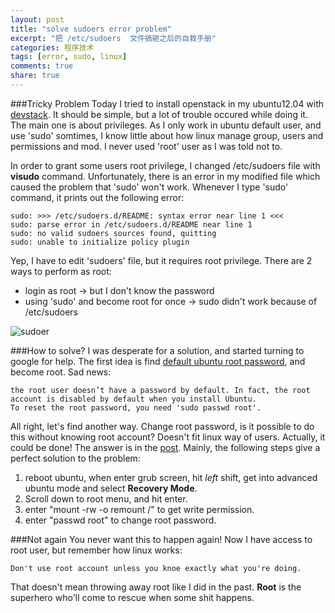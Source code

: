 ```yaml
---
layout: post
title: "solve sudoers error problem"
excerpt: "把 /etc/sudoers  文件搞砸之后的自救手册"
categories: 程序技术 
tags: [error, sudo, linux]
comments: true
share: true
---
```


###Tricky Problem
Today I tried to install openstack in my ubuntu12.04 with [devstack](www.devstack.org).
It should be simple, but a lot of trouble occured while doing it. The main one is about privileges.
As I only work in ubuntu default user, and use 'sudo' somtimes, I know little about how linux manage group, users and 
permissions and mod. I never used 'root' user as I was told not to.

In order to grant some users root privilege, I changed /etc/sudoers file with **visudo** command. Unfortunately,
there is an error in my modified file which caused the problem that 'sudo' won't work. Whenever I type 'sudo' command, 
it prints out the following error:

    sudo: >>> /etc/sudoers.d/README: syntax error near line 1 <<<
    sudo: parse error in /etc/sudoers.d/README near line 1
    sudo: no valid sudoers sources found, quitting
    sudo: unable to initialize policy plugin

Yep, I have to edit 'sudoers' file, but it requires root privilege. There are 2 ways to perform as root:  
+ login as root -> but I don't know the password
+ using 'sudo' and become root for once -> sudo didn't work because of /etc/sudoers

![sudoer]

###How to solve?
I was desperate for a solution, and started turning to google for help. The 
first idea is find [default ubuntu root password](http://www.liberiangeek.net/2012/07/question-what-is-the-root-default-password-in-ubuntu-12-04),
and become root. Sad news: 

    the root user doesn’t have a password by default. In fact, the root account is disabled by default when you install Ubuntu.
    To reset the root password, you need 'sudo passwd root'.

All right, let's find another way. Change root password, is it possible to do this without knowing root account? Doesn't fit linux way of users. 
Actually, it could be done! The answer is in the [post](http://askubuntu.com/questions/24006/how-do-i-reset-a-lost-administrative-password).
Mainly, the following steps give a perfect solution to the problem:  

1. reboot ubuntu, when enter grub screen, hit _left_ shift, get into advanced ubuntu mode and select **Recovery Mode**.
2. Scroll down to root menu, and hit enter.
3. enter "mount -rw -o remount /" to get write permission.
4. enter "passwd root" to change root password.


###Not again
You never want this to happen again! Now I have access to root user, but remember how linux works: 

    Don't use root account unless you knoe exactly what you're doing.

That doesn't mean throwing away root like I did in the past. **Root** is the superhero who'll come to rescue when some shit happens.

[sudoer]: http://imgs.xkcd.com/comics/sandwich.png
